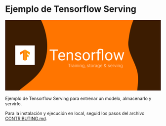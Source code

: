 # Ejemplo de Tensorflow Serving

![Header Image](./docs/Tensorflow%20serving.png)

Ejemplo de Tensorflow Serving para entrenar un modelo, almacenarlo y servirlo.

Para la instalación y ejecución en local, seguid los pasos del archivo [CONTRIBUTING.md](./docs/CONTRIBUTING.md).